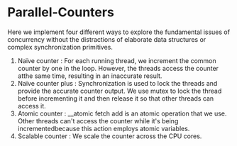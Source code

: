 # Parallel-Counters
Here we implement four different ways to explore the fundamental issues of concurrency without the distractions of elaborate data structures or complex synchronization primitives.
1. Naïve counter : For each running thread, we increment the common counter by one in the loop. However, the threads access the counter atthe same time, resulting in an inaccurate result.
2. Naïve counter plus : Synchronization is used to lock the threads and provide the accurate counter output. We use mutex to lock the thread before incrementing it and then release it so that other threads can
access it.
3. Atomic counter : __atomic fetch add is an atomic operation that we use. Other threads can't access the counter while it's being incrementedbecause this action employs atomic variables.
4. Scalable counter : We scale the counter across the CPU cores.
